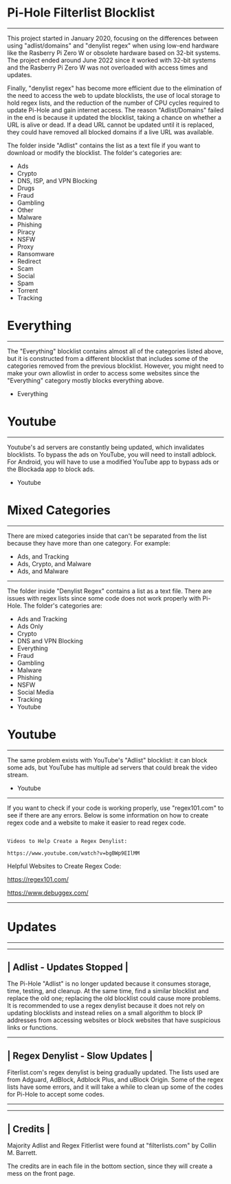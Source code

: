 # Pi-Hole Filterlist Blocklist
---------------------------------------------------------------------------------------------------------------------------------------------------------------------------------------------------------------------------------------------

This project started in January 2020, focusing on the differences between using "adlist/domains" and "denylist regex" when using low-end hardware like the Rasberry Pi Zero W or obsolete hardware based on 32-bit systems. The project ended around June 2022 since it worked with 32-bit systems and the Rasberry Pi Zero W was not overloaded with access times and updates.

Finally, "denylist regex" has become more efficient due to the elimination of the need to access the web to update blocklists, the use of local storage to hold regex lists, and the reduction of the number of CPU cycles required to update Pi-Hole and gain internet access. The reason "Adlist/Domains" failed in the end is because it updated the blocklist, taking a chance on whether a URL is alive or dead. If a dead URL cannot be updated until it is replaced, they could have removed all blocked domains if a live URL was available.

The folder inside "Adlist" contains the list as a text file if you want to download or modify the blocklist. The folder's categories are:

- Ads
- Crypto
- DNS, ISP, and VPN Blocking
- Drugs
- Fraud
- Gambling
- Other
- Malware
- Phishing
- Piracy
- NSFW
- Proxy
- Ransomware
- Redirect
- Scam
- Social
- Spam
- Torrent
- Tracking


# Everything  
---------------------------------------------------------------------------------------------------------------------------------------------------------------------------------------------------------------------------------------------

The "Everything" blocklist contains almost all of the categories listed above, but it is constructed from a different blocklist that includes some of the categories removed from the previous blocklist. However, you might need to make your own allowlist in order to access some websites since the "Everything" category mostly blocks everything above.

- Everything


# Youtube 
---------------------------------------------------------------------------------------------------------------------------------------------------------------------------------------------------------------------------------------------

Youtube's ad servers are constantly being updated, which invalidates blocklists. To bypass the ads on YouTube, you will need to install adblock. For Android, you will have to use a modified YouTube app to bypass ads or the Blockada app to block ads.

- Youtube

# Mixed Categories 
--------------------------------------------------------------------------------------------------------------------------------------------------------------------------------------------------------------------------------------------- 

There are mixed categories inside that can't be separated from the list because they have more than one category. For example:

- Ads, and Tracking 
- Ads, Crypto, and Malware
- Ads, and Malware

---------------------------------------------------------------------------------------------------------------------------------------------------------------------------------------------------------------------------------------------

The folder inside "Denylist Regex" contains a list as a text file. There are issues with regex lists since some code does not work properly with Pi-Hole. The folder's categories are:

- Ads and Tracking
- Ads Only
- Crypto
- DNS and VPN Blocking
- Everything
- Fraud
- Gambling
- Malware
- Phishing
- NSFW
- Social Media
- Tracking
- Youtube

# Youtube  
---------------------------------------------------------------------------------------------------------------------------------------------------------------------------------------------------------------------------------------------

The same problem exists with YouTube's "Adlist" blocklist: it can block some ads, but YouTube has multiple ad servers that could break the video stream.

- Youtube

---------------------------------------------------------------------------------------------------------------------------------------------------------------------------------------------------------------------------------------------

If you want to check if your code is working properly, use "regex101.com" to see if there are any errors. Below is some information on how to create regex code and a website to make it easier to read regex code.

~~~~~~~~~~~~~~~~~~~~~~~~~~~~~~~~~~~~~~~~~~~~~~~~~~~~~~~~~~~~~~~~~~~~~~~~~~~~~~~~~~~~~~~~~~~~~~~~~~~~~~~~~~~~~~~~~~~~~~~~~~~~~~~~~~~~~~~~~~~~~~~~~~~~~~~~~~~~~~~~~~~~~~~~~~~~~~~~~~~~~~~~~~~~~~~~~~~~~~~~~~~~~~~~~~~~~~~~~~~~~~~~~~~~~~~~~~~~~

Videos to Help Create a Regex Denylist: 

https://www.youtube.com/watch?v=bgBWp9EIlMM

~~~~~~~~~~~~~~~~~~~~~~~~~~~~~~~~~~~~~~~~~~~~~~~~~~~~~~~~~~~~~~~~~~~~~~~~~~~~~~~~~~~~~~~~~~~~~~~~~~~~~~~~~~~~~~~~~~~~~~~~~~~~~~~~~~~~~~~~~~~~~~~~~~~~~~~~~~~~~~~~~~~~~~~~~~~~~~~~~~~~~~~~~~~~~~~~~~~~~~~~~~~~~~~~~~~~~~~~~~~~~~~~~~~~~~~~~~~~~

Helpful Websites to Create Regex Code:

https://regex101.com/

https://www.debuggex.com/

---------------------------------------------------------------------------------------------------------------------------------------------------------------------------------------------------------------------------------------------
# Updates       
---------------------------------------------------------------------------------------------------------------------------------------------------------------------------------------------------------------------------------------------

 -----------------------------
| Adlist - Updates Stopped |
 -----------------------------

The Pi-Hole "Adlist" is no longer updated because it consumes storage, time, testing, and cleanup. At the same time, find a similar blocklist and replace the old one; replacing the old blocklist could cause more problems. It is recommended to use a regex denylist because it does not rely on updating blocklists and instead relies on a small algorithm to block IP addresses from accessing websites or block websites that have suspicious links or functions.

 --------------------------------
| Regex Denylist - Slow Updates |
 --------------------------------

Fiterlist.com's regex denylist is being gradually updated. The lists used are from Adguard, AdBlock, Adblock Plus, and uBlock Origin. Some of the regex lists have some errors, and it will take a while to clean up some of the codes for Pi-Hole to accept some codes.

_____________________________________________________________________________________________________________________________________________________________________________________________________________________________________________

 -------------
|   Credits   |
 -------------

Majority Adlist and Regex Fitlerlist were found at "filterlists.com" by Collin M. Barrett.

The credits are in each file in the bottom section, since they will create a mess on the front page.

